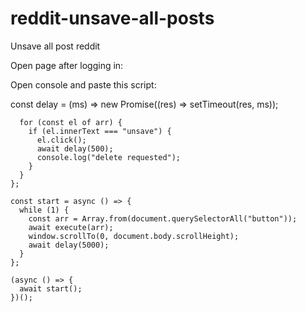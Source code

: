 # reddit-unsave-all-posts
Unsave all post reddit



Open page after logging in:

Open console and paste this script:


const delay = (ms) => new Promise((res) => setTimeout(res, ms));


```const execute = async (arr) => {
  for (const el of arr) {
    if (el.innerText === "unsave") {
      el.click();
      await delay(500);
      console.log("delete requested");
    }
  }
};

const start = async () => {
  while (1) {
    const arr = Array.from(document.querySelectorAll("button"));
    await execute(arr);
    window.scrollTo(0, document.body.scrollHeight);
    await delay(5000);
  }
};

(async () => {
  await start();
})();
